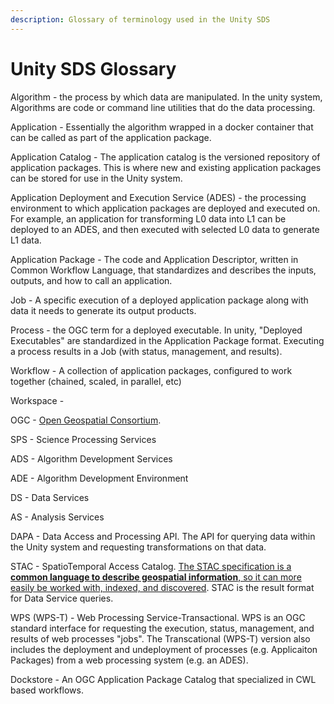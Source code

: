 ```yaml
---
description: Glossary of terminology used in the Unity SDS
---
```


# Unity SDS Glossary

Algorithm - the process by which data are manipulated. In the unity system, Algorithms are code or  command line utilities that do the data processing.

Application - Essentially the algorithm wrapped in a docker container that can be called as part of the application package.

Application Catalog - The application catalog is the versioned repository of application packages. This is where new and existing application packages can be stored for use in the Unity system.

Application Deployment and Execution Service (ADES) - the processing environment to which  application packages are deployed and executed on. For example, an application for transforming L0 data into L1 can be deployed to an ADES, and then executed with selected L0 data to generate L1 data.

Application Package - The code and Application Descriptor, written in Common Workflow Language, that standardizes and describes the inputs, outputs, and how to call an application.

Job - A specific execution of a deployed application package along with data it needs to generate its output products.

Process - the OGC term for a deployed executable. In unity, "Deployed Executables" are standardized in the Application Package format. Executing a process results in a Job (with status, management, and results).

Workflow - A collection of application packages, configured to work together (chained, scaled, in parallel, etc)&#x20;

Workspace -&#x20;

OGC - [Open Geospatial Consortium](https://www.ogc.org/).&#x20;

SPS - Science Processing Services

ADS - Algorithm Development Services

ADE - Algorithm Development Environment

DS - Data Services

AS - Analysis Services

DAPA - Data Access and Processing API. The API for querying data within the Unity system and requesting transformations on that data.

STAC - SpatioTemporal Access Catalog. [The STAC specification is a **common language to describe geospatial information**, so it can more easily be worked with, indexed, and discovered](https://stacspec.org/). STAC is the result format for Data Service queries.

WPS (WPS-T) - Web Processing Service-Transactional. WPS is an OGC standard interface for requesting the execution, status, management, and results of web processes "jobs". The Transcational (WPS-T) version also includes the deployment and undeployment of processes (e.g. Applicaiton Packages) from a web processing system (e.g. an ADES).&#x20;

Dockstore - An OGC Application Package Catalog that specialized in CWL based workflows.
